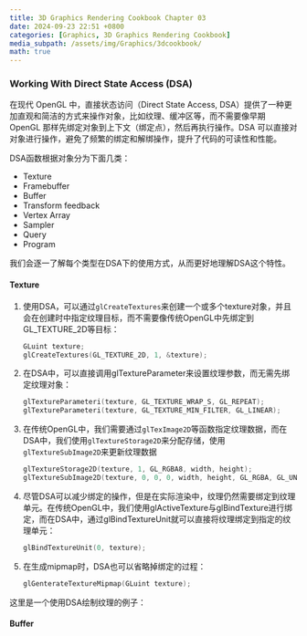 ```yaml
---
title: 3D Graphics Rendering Cookbook Chapter 03
date: 2024-09-23 22:51 +0800
categories: [Graphics, 3D Graphics Rendering Cookbook]
media_subpath: /assets/img/Graphics/3dcookbook/
math: true
---
```


### Working With Direct State Access (DSA)

在现代 OpenGL 中，直接状态访问（Direct State Access, DSA）提供了一种更加直观和简洁的方式来操作对象，比如纹理、缓冲区等，而不需要像早期 OpenGL 那样先绑定对象到上下文（绑定点），然后再执行操作。DSA 可以直接对对象进行操作，避免了频繁的绑定和解绑操作，提升了代码的可读性和性能。

DSA函数根据对象分为下面几类：

- Texture
- Framebuffer
- Buffer
- Transform feedback
- Vertex Array
- Sampler
- Query
- Program

我们会逐一了解每个类型在DSA下的使用方式，从而更好地理解DSA这个特性。

#### Texture

1. 使用DSA，可以通过`glCreateTextures`来创建一个或多个texture对象，并且会在创建时中指定纹理目标，而不需要像传统OpenGL中先绑定到GL_TEXTURE_2D等目标：

   ```c++
   GLuint texture;
   glCreateTextures(GL_TEXTURE_2D, 1, &texture);
   ```

2. 在DSA中，可以直接调用glTextureParameter来设置纹理参数，而无需先绑定纹理对象：

   ```c++
   glTextureParameteri(texture, GL_TEXTURE_WRAP_S, GL_REPEAT);
   glTextureParameteri(texture, GL_TEXTURE_MIN_FILTER, GL_LINEAR);
   ```

3. 在传统OpenGL中，我们需要通过`glTexImage2D`等函数指定纹理数据，而在DSA中，我们使用`glTextureStorage2D`来分配存储，使用`glTextureSubImage2D`来更新纹理数据

   ```c++
   glTextureStorage2D(texture, 1, GL_RGBA8, width, height);
   glTextureSubImage2D(texture, 0, 0, 0, width, height, GL_RGBA, GL_UNSIGNED_BYTE, data);
   ```

4. 尽管DSA可以减少绑定的操作，但是在实际渲染中，纹理仍然需要绑定到纹理单元。在传统OpenGL中，我们使用glActiveTexture与glBindTexture进行绑定，而在DSA中，通过glBindTextureUnit就可以直接将纹理绑定到指定的纹理单元：

   ```c++
   glBindTextureUnit(0, texture);
   ```

5. 在生成mipmap时，DSA也可以省略掉绑定的过程：

   ```c++
   glGenterateTextureMipmap(GLuint texture);
   ```

这里是一个使用DSA绘制纹理的例子：

#### Buffer
